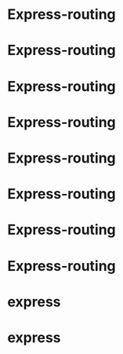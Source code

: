 # Express-routing
# Express-routing
# Express-routing
# Express-routing
# Express-routing
# Express-routing
# Express-routing
# Express-routing
# express
# express
